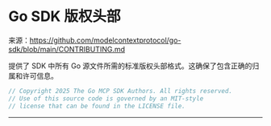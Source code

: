 # Go SDK 版权头部

来源：https://github.com/modelcontextprotocol/go-sdk/blob/main/CONTRIBUTING.md

提供了 SDK 中所有 Go 源文件所需的标准版权头部格式。这确保了包含正确的归属和许可信息。

```Go
// Copyright 2025 The Go MCP SDK Authors. All rights reserved.
// Use of this source code is governed by an MIT-style
// license that can be found in the LICENSE file.

```

--------------------------------
